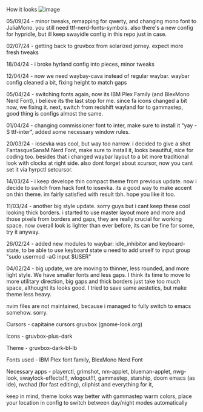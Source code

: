 How it looks
![image](https://github.com/warpje5/hyprland-dotfiles-gruvbox/assets/125624948/463a9b5a-7d1f-44cf-9c89-d606ef262d05)

05/09/24 - minor tweaks, remapping for qwerty, and changing mono font to JuliaMono. you still need ttf-nerd-fonts-symbols. also there's a new config for hypridle, but ill keep swayidle config in this repo just in case.

02/07/24 - getting back to gruvbox from solarized jorney. expect more fresh tweaks

18/04/24 - i broke hyrland config into pieces, minor tweaks

12/04/24 - now we need waybay-cava instead of regular waybar. waybar config cleaned a bit, fixing height to match gaps

05/04/24 - switching fonts again, now its IBM Plex Family (and BlexMono Nerd Font), i believe its the last stop for me. since fa icons changed a bit now, we fixing it. next, switch from redshift wayland for to gammastep, good thing is configs almost the same.

01/04/24 - changing commissioner font to inter, make sure to install it "yay -S ttf-inter", added some necessary window rules.

20/03/24 - iosevka was cool, but way too narrow. i decided to give a shot FantasqueSansM Nerd Font, make sure to install it, looks beautiful, nice for coding too. besides that i changed waybar layout to a bit more traditional look with clocks at right side. also dont forget about xcursor, now you cant set it via hyrpctl setcursor.

14/03/24 - i keep develope thin compact theme from previous update. now i decide to switch from hack font to iosevka. its a good way to make accent on thin theme. im fairly satisfied with result tbh. hope you like it too.

11/03/24 - another big style update. sorry guys but i cant keep these cool looking thick borders. i started to use master layout more and more and those pixels from borders and gaps, they are really crucial for working space. now overall look is lighter than ever before, its can be fine for some, try it anyway.

26/02/24 - added new modules to waybar: idle_inhibitor and keyboard-state, to be able to use keyboard state u need to add urself to input group "sudo usermod -aG input $USER"

04/02/24 - big update, we are moving to thinner, less rounded, and more light style. We have smaller fonts and less gaps. I think its time to move to more utilitary direction, big gaps and thick borders just take too much space, althought its looks good. I tried to save same aestetics, but make theme less heavy.

nvim files are not maintained, because i managed to fully switch to emacs somehow. sorry.

Cursors - capitaine cursors gruvbox (gnome-look.org)

Icons - gruvbox-plus-dark

Theme - gruvbox-dark-bl-lb

Fonts used - IBM Plex font family, BlexMono Nerd Font

Necessary apps - playerctl, grimshot, nm-applet, 
blueman-applet, nwg-look, swaylock-effects!!!, wlogout!!!, gammastep, starship, doom emacs (as ide), nvchad (for fast editing), cliphist and everything for it, 

keep in mind, theme looks way better with gammastep warm colors, place your location in config to switch between day/night modes automatically
